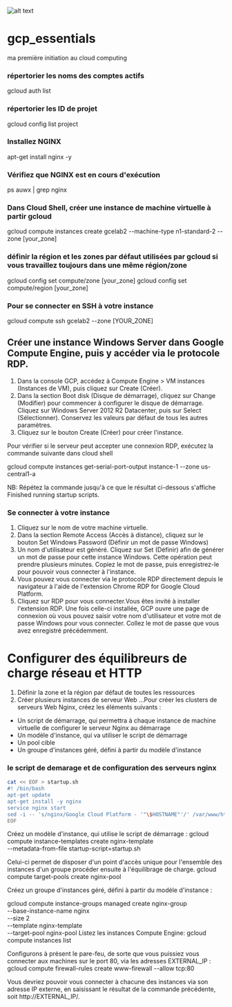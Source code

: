 ![alt text](https://cdn.qwiklabs.com/ykt8NTzPWC6%2BW8mAljshFqjsAPrZ8bElG7SLw4kSrtU%3D "google cloud") 
# gcp_essentials 

ma première initiation au cloud computing 


### répertorier les noms des comptes actifs

gcloud auth list

### répertorier les ID de projet

gcloud config list project

### Installez NGINX
apt-get install nginx -y

### Vérifiez que NGINX est en cours d'exécution
ps auwx | grep nginx

### Dans Cloud Shell, créer une instance de machine virtuelle à partir gcloud 
gcloud compute instances create gcelab2 --machine-type n1-standard-2 --zone [your_zone]
###  définir la région et les zones par défaut utilisées par gcloud si vous travaillez toujours dans une même région/zone

gcloud config set compute/zone [your_zone]
gcloud config set compute/region [your_zone]
### Pour se connecter en SSH à votre instance 

gcloud compute ssh gcelab2 --zone [YOUR_ZONE]


## Créer une instance Windows Server dans Google Compute Engine, puis y accéder via le protocole RDP.

1. Dans la console GCP, accédez à Compute Engine > VM instances (Instances de VM), puis cliquez sur Create (Créer).
2. Dans la section Boot disk (Disque de démarrage), cliquez sur Change (Modifier) pour commencer à configurer le disque de démarrage.
Cliquez sur Windows Server 2012 R2 Datacenter, puis sur Select (Sélectionner). Conservez les valeurs par défaut de tous les autres paramètres.
3. Cliquez sur le bouton Create (Créer) pour créer l'instance.

Pour vérifier si le serveur peut accepter une connexion RDP, exécutez la commande suivante dans cloud shell

gcloud compute instances get-serial-port-output instance-1 --zone us-central1-a

NB: Répétez la commande jusqu'à ce que le résultat ci-dessous s'affiche
Finished running startup scripts.


### Se connecter à votre instance
1. Cliquez sur le nom de votre machine virtuelle.
2. Dans la section Remote Access (Accès à distance), cliquez sur le bouton Set Windows Password (Définir un mot de passe Windows)
3. Un nom d'utilisateur est généré.
Cliquez sur Set (Définir) afin de générer un mot de passe pour cette instance Windows. Cette opération peut prendre plusieurs minutes.
Copiez le mot de passe, puis enregistrez-le pour pouvoir vous connecter à l'instance.
4. Vous pouvez vous connecter via le protocole RDP directement depuis le navigateur à l'aide de l'extension Chrome RDP for Google Cloud Platform.
5. Cliquez sur RDP pour vous connecter.Vous êtes invité à installer l'extension RDP. Une fois celle-ci installée, GCP ouvre une page de connexion où vous pouvez saisir votre nom d'utilisateur et votre mot de passe Windows pour vous connecter. Collez le mot de passe que vous avez enregistré précédemment.

# Configurer des équilibreurs de charge réseau et HTTP
1. Définir la zone et la région par défaut de toutes les ressources
2. Créer plusieurs instances de serveur Web
...Pour créer les clusters de serveurs Web Nginx, créez les éléments suivants :
* Un script de démarrage, qui permettra à chaque instance de machine virtuelle de configurer le serveur Nginx au démarrage
* Un modèle d'instance, qui va utiliser le script de démarrage
* Un pool cible
* Un groupe d'instances géré, défini à partir du modèle d'instance

### le script de demarage et de configuration des serveurs nginx
```bash
cat << EOF > startup.sh
#! /bin/bash
apt-get update
apt-get install -y nginx
service nginx start
sed -i -- 's/nginx/Google Cloud Platform - '"\$HOSTNAME"'/' /var/www/html/index.nginx-debian.html
EOF
```
Créez un modèle d'instance, qui utilise le script de démarrage :
gcloud compute instance-templates create nginx-template \
         --metadata-from-file startup-script=startup.sh
         
Celui-ci permet de disposer d'un point d'accès unique pour l'ensemble des instances d'un groupe
procéder ensuite à l'équilibrage de charge.
gcloud compute target-pools create nginx-pool

Créez un groupe d'instances géré, défini à partir du modèle d'instance :

gcloud compute instance-groups managed create nginx-group \
         --base-instance-name nginx \
         --size 2 \
         --template nginx-template \
         --target-pool nginx-pool
Listez les instances Compute Engine:
gcloud compute instances list

Configurons à présent le pare-feu, de sorte que vous puissiez vous connecter aux machines sur le port 80, via les adresses EXTERNAL_IP :
gcloud compute firewall-rules create www-firewall --allow tcp:80



Vous devriez pouvoir vous connecter à chacune des instances via son adresse IP externe, en saisissant le résultat de la commande précédente, soit http://EXTERNAL_IP/.
